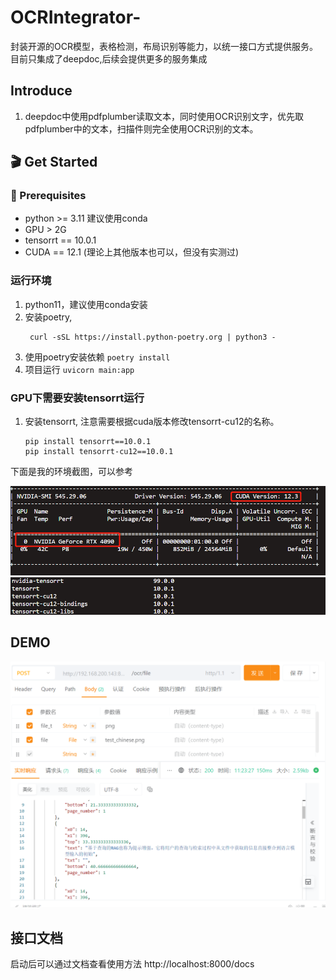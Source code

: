 # OCRIntegrator-
封装开源的OCR模型，表格检测，布局识别等能力，以统一接口方式提供服务。 目前只集成了deepdoc,后续会提供更多的服务集成

## Introduce
1. deepdoc中使用pdfplumber读取文本，同时使用OCR识别文字，优先取pdfplumber中的文本，扫描件则完全使用OCR识别的文本。
## 🎬 Get Started
### 📝 Prerequisites
* python >= 3.11  建议使用conda
* GPU > 2G
* tensorrt == 10.0.1  
* CUDA == 12.1  (理论上其他版本也可以，但没有实测过)
### 运行环境
1. python11，建议使用conda安装
2. 安装poetry,
   ```shell
    curl -sSL https://install.python-poetry.org | python3 -
    ```
3. 使用poetry安装依赖
    `poetry install `
4. 项目运行
    `uvicorn main:app`

### GPU下需要安装tensorrt运行
1. 安装tensorrt, 注意需要根据cuda版本修改tensorrt-cu12的名称。
   ```shell
   pip install tensorrt==10.0.1
   pip install tensorrt-cu12==10.0.1
   ```
下面是我的环境截图，可以参考

![img.png](imgs/nvidia-smi.png)
![img.png](imgs/tensorrt_version.png)

## DEMO
![img.png](imgs/demo.png)

## 接口文档
启动后可以通过文档查看使用方法
http://localhost:8000/docs
